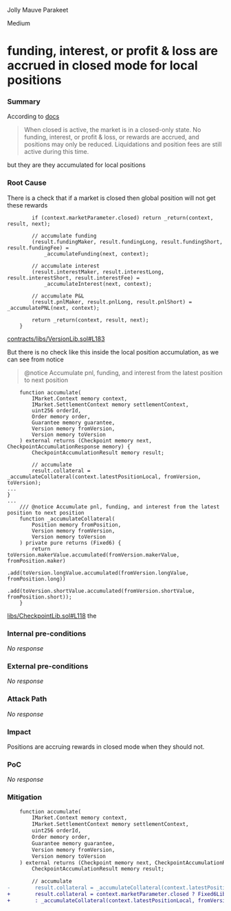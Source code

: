 Jolly Mauve Parakeet

Medium

# funding, interest, or profit & loss are accrued in closed mode for local positions

### Summary

According to [docs](https://docs.perennial.finance/building-on-perennial/creating-a-new-market#miscellaneous-1)
> When closed is active, the market is in a closed-only state. No funding, interest, or profit & loss, or rewards are accrued, and positions may only be reduced. Liquidations and position fees are still active during this time.

but they are they accumulated for local positions

### Root Cause

There is a check that if a market is closed then global position will not get these rewards

```solidity
        if (context.marketParameter.closed) return _return(context, result, next);

        // accumulate funding
        (result.fundingMaker, result.fundingLong, result.fundingShort, result.fundingFee) =
            _accumulateFunding(next, context);

        // accumulate interest
        (result.interestMaker, result.interestLong, result.interestShort, result.interestFee) =
            _accumulateInterest(next, context);

        // accumulate P&L
        (result.pnlMaker, result.pnlLong, result.pnlShort) = _accumulatePNL(next, context);

        return _return(context, result, next);
    }
```
[contracts/libs/VersionLib.sol#L183](https://github.com/equilibria-xyz/perennial-v2/blob/871c0eb4921179cdfd91c54b72e624a36f4c568b/packages/perennial/contracts/libs/VersionLib.sol#L183)

But there is no check like this inside the local position accumulation, as we can see from notice
> @notice Accumulate pnl, funding, and interest from the latest position to next position

```solidity
    function accumulate(
        IMarket.Context memory context,
        IMarket.SettlementContext memory settlementContext,
        uint256 orderId,
        Order memory order,
        Guarantee memory guarantee,
        Version memory fromVersion,
        Version memory toVersion
    ) external returns (Checkpoint memory next, CheckpointAccumulationResponse memory) {
        CheckpointAccumulationResult memory result;

        // accumulate
        result.collateral = _accumulateCollateral(context.latestPositionLocal, fromVersion, toVersion);
...
}
...
    /// @notice Accumulate pnl, funding, and interest from the latest position to next position
    function _accumulateCollateral(
        Position memory fromPosition,
        Version memory fromVersion,
        Version memory toVersion
    ) private pure returns (Fixed6) {
        return toVersion.makerValue.accumulated(fromVersion.makerValue, fromPosition.maker)
            .add(toVersion.longValue.accumulated(fromVersion.longValue, fromPosition.long))
            .add(toVersion.shortValue.accumulated(fromVersion.shortValue, fromPosition.short));
    }
```
[libs/CheckpointLib.sol#L118](https://github.com/sherlock-audit/2024-08-perennial-v2-update-3/blob/main/perennial-v2/packages/perennial/contracts/libs/CheckpointLib.sol#L118)
the 

### Internal pre-conditions

_No response_

### External pre-conditions

_No response_

### Attack Path

_No response_

### Impact

Positions are accruing rewards in closed mode when they should not.

### PoC

_No response_

### Mitigation

```diff
    function accumulate(
        IMarket.Context memory context,
        IMarket.SettlementContext memory settlementContext,
        uint256 orderId,
        Order memory order,
        Guarantee memory guarantee,
        Version memory fromVersion,
        Version memory toVersion
    ) external returns (Checkpoint memory next, CheckpointAccumulationResponse memory) {
        CheckpointAccumulationResult memory result;

        // accumulate
-        result.collateral = _accumulateCollateral(context.latestPositionLocal, fromVersion, toVersion);
+        result.collateral = context.marketParameter.closed ? Fixed6Lib.ZERO
+        : _accumulateCollateral(context.latestPositionLocal, fromVersion, toVersion);
```